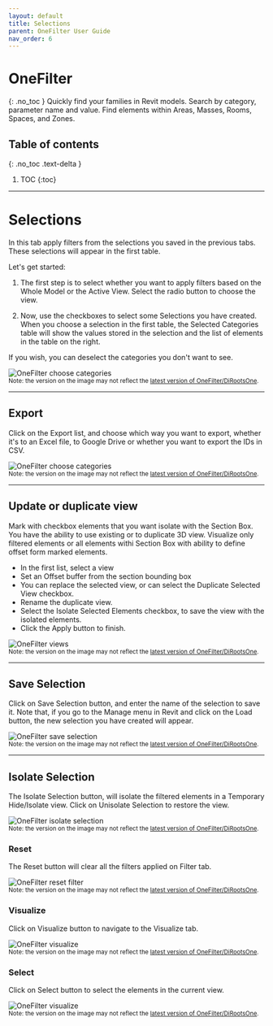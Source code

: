 ```yaml
---
layout: default
title: Selections
parent: OneFilter User Guide
nav_order: 6
---
```


# OneFilter
{: .no_toc }
Quickly find your families in Revit models. Search by category, parameter name and value. Find elements within Areas, Masses, Rooms, Spaces, and Zones.
## Table of contents
{: .no_toc .text-delta }

1. TOC
{:toc}

---

# Selections

In this tab apply filters from the selections you saved in the previous tabs. These selections will appear in the first table.

Let's get started: 

1. The first step is to select whether you want to apply filters based on the Whole Model or the Active View. Select the radio button to choose the view.

2. Now, use the checkboxes to select some Selections you have created. When you choose a selection in the first table, the Selected Categories table will show the values stored in the selection and the list of elements in the table on the right.

If you wish, you can deselect the categories you don't want to see.

![OneFilter choose categories](../../../assets\images\OneFilter\OF-Sl-SelectCategories.gif)  
<sub>Note: the version on the image may not reflect the [latest version of OneFilter/DiRootsOne](https://diroots.com/revit-plugins/dirootsone/).</sub>

---

## Export

Click on the Export list, and choose which way you want to export, whether it's to an Excel file, to Google Drive or whether you want to export the IDs in CSV.

![OneFilter choose categories](../../../assets\images\OneFilter\OF-Sl-Export.png)  
<sub>Note: the version on the image may not reflect the [latest version of OneFilter/DiRootsOne](https://diroots.com/revit-plugins/dirootsone/).</sub>

---

## Update or duplicate view

Mark with checkbox elements that you want isolate with the Section Box. You have the ability to use existing or to duplicate 3D view. Visualize only filtered elements or all elements withi Section Box with ability to define offset form marked elements.

- In the first list, select a view
- Set an Offset buffer from the section bounding box
- You can replace the selected view, or can select the Duplicate Selected View checkbox.
- Rename the duplicate view.
- Select the Isolate Selected Elements checkbox, to save the view with the isolated elements.
- Click the Apply button to finish.

![OneFilter views](../../../assets\images\OneFilter\OF-Sl-View.gif)  
<sub>Note: the version on the image may not reflect the [latest version of OneFilter/DiRootsOne](https://diroots.com/revit-plugins/dirootsone/).</sub>

---

## Save Selection

Click on Save Selection button, and enter the name of the selection to save it. Note that, if you go to the Manage menu in Revit and click on the Load button, the new selection you have created will appear.

![OneFilter save selection](../../../assets\images\OneFilter\OF-Sl-SaveSelection.gif)  
<sub>Note: the version on the image may not reflect the [latest version of OneFilter/DiRootsOne](https://diroots.com/revit-plugins/dirootsone/).</sub>

---

## Isolate Selection

The Isolate Selection button, will isolate the filtered elements in a Temporary Hide/Isolate view. Click on Unisolate Selection to restore the view.

![OneFilter isolate selection](../../../assets\images\OneFilter\OF-Sl-Isolate.gif)  
<sub>Note: the version on the image may not reflect the [latest version of OneFilter/DiRootsOne](https://diroots.com/revit-plugins/dirootsone/).</sub>

### Reset

The Reset button will clear all the filters applied on Filter tab.

![OneFilter reset filter](../../../assets\images\OneFilter\OF-Sl-Reset.gif)  
<sub>Note: the version on the image may not reflect the [latest version of OneFilter/DiRootsOne](https://diroots.com/revit-plugins/dirootsone/).</sub>

### Visualize

Click on Visualize button to navigate to the Visualize tab.

![OneFilter visualize](../../../assets\images\OneFilter\OF-Sl-Visualize.gif)  
<sub>Note: the version on the image may not reflect the [latest version of OneFilter/DiRootsOne](https://diroots.com/revit-plugins/dirootsone/).</sub>

### Select

Click on Select button to select the elements in the current view.

![OneFilter visualize](../../../assets\images\OneFilter\OF-Sl-Select.gif)  
<sub>Note: the version on the image may not reflect the [latest version of OneFilter/DiRootsOne](https://diroots.com/revit-plugins/dirootsone/).</sub>